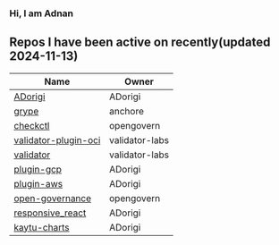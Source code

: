 ### Hi, I am Adnan

## Repos I have been active on recently(updated 2024-11-13)
| Name | Owner |
|------|--------------|
| [ADorigi](https://github.com/ADorigi/ADorigi) | ADorigi |
| [grype](https://github.com/ADorigi/grype) | anchore |
| [checkctl](https://github.com/opengovern/checkctl) | opengovern |
| [validator-plugin-oci](https://github.com/ADorigi/validator-plugin-oci) | validator-labs |
| [validator](https://github.com/ADorigi/validator) | validator-labs |
| [plugin-gcp](https://github.com/ADorigi/plugin-gcp) | ADorigi |
| [plugin-aws](https://github.com/ADorigi/plugin-aws) | ADorigi |
| [open-governance](https://github.com/ADorigi/open-governance) | opengovern |
| [responsive_react](https://github.com/ADorigi/responsive_react) | ADorigi |
| [kaytu-charts](https://github.com/ADorigi/kaytu-charts) | ADorigi |


